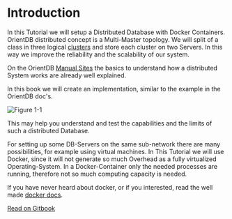 # Introduction

In this Tutorial we will setup a Distributed Database with Docker Containers. OrientDB distributed concept is a Multi-Master topology. We will split of a class in three logical [clusters](http://orientdb.com/docs/last/Tutorial-Clusters.html) and store each cluster on two Servers. In this way we improve the reliability and the scalability of our system.

On the OrientDB [Manual Sites](http://orientdb.com/docs/last/Distributed-Architecture.html) the basics to understand how a distributed System works are already well explained.

In this book we will create an implementation, similar to the example in the OrientDB doc's. 

![Figure 1-1](gitbook/images/schema.png)

This may help you understand and test the capabilities and the limits of such a distributed Database.

For setting up some DB-Servers on the same sub-network there are many possibilities, for example using virtual machines. In This Tutorial we will use Docker, since it will not generate so much Overhead as a fully virtualized Operating-System. 
In a Docker-Container only the needed processes are running, therefore not so much computing capacity is needed.  

If you have never heard about docker, or if you interested, read the well made [docker docs](https://docs.docker.com/).

<div div class="gitbook-link">
<a href="https://pilleatus.gitbooks.io/orientdb-tutorial-distributed-database/content/">Read on Gitbook</a></div>